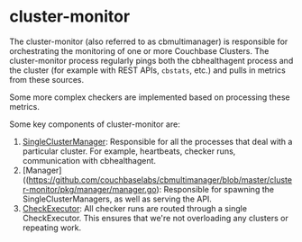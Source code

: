# cluster-monitor

The cluster-monitor (also referred to as cbmultimanager) is responsible for orchestrating the monitoring of one or more Couchbase Clusters. The cluster-monitor process regularly pings both the cbhealthagent process and the cluster (for example with REST APIs, `cbstats`, etc.) and pulls in metrics from these sources.

Some more complex checkers are implemented based on processing these metrics.

Some key components of cluster-monitor are:

1. [SingleClusterManager](https://github.com/couchbaselabs/cbmultimanager/blob/master/cluster-monitor/pkg/manager/cluster_manager.go): Responsible for all the processes that deal with a particular cluster. For example, heartbeats, checker runs, communication with cbhealthagent.
2. [Manager]((https://github.com/couchbaselabs/cbmultimanager/blob/master/cluster-monitor/pkg/manager/manager.go): Responsible for spawning the SingleClusterManagers, as well as serving the API.
3. [CheckExecutor](https://github.com/couchbaselabs/cbmultimanager/blob/master/cluster-monitor/pkg/status/check_executor.go): All checker runs are routed through a single CheckExecutor. This ensures that we're not overloading any clusters or repeating work.
